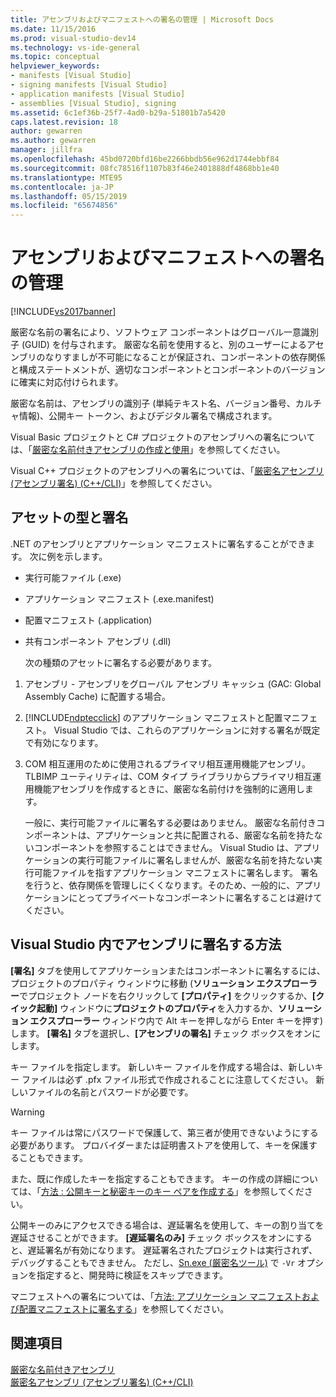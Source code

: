 ```yaml
---
title: アセンブリおよびマニフェストへの署名の管理 | Microsoft Docs
ms.date: 11/15/2016
ms.prod: visual-studio-dev14
ms.technology: vs-ide-general
ms.topic: conceptual
helpviewer_keywords:
- manifests [Visual Studio]
- signing manifests [Visual Studio]
- application manifests [Visual Studio]
- assemblies [Visual Studio], signing
ms.assetid: 6c1ef36b-25f7-4ad0-b29a-51801b7a5420
caps.latest.revision: 18
author: gewarren
ms.author: gewarren
manager: jillfra
ms.openlocfilehash: 45bd0720bfd16be2266bbdb56e962d1744ebbf84
ms.sourcegitcommit: 08fc78516f1107b83f46e2401888df4868bb1e40
ms.translationtype: MTE95
ms.contentlocale: ja-JP
ms.lasthandoff: 05/15/2019
ms.locfileid: "65674856"
---
```

# <a name="managing-assembly-and-manifest-signing"></a>アセンブリおよびマニフェストへの署名の管理
[!INCLUDE[vs2017banner](../includes/vs2017banner.md)]

厳密な名前の署名により、ソフトウェア コンポーネントはグローバル一意識別子 (GUID) を付与されます。 厳密な名前を使用すると、別のユーザーによるアセンブリのなりすましが不可能になることが保証され、コンポーネントの依存関係と構成ステートメントが、適切なコンポーネントとコンポーネントのバージョンに確実に対応付けられます。  
  
 厳密な名前は、アセンブリの識別子 (単純テキスト名、バージョン番号、カルチャ情報)、公開キー トークン、およびデジタル署名で構成されます。  
  
 Visual Basic プロジェクトと C# プロジェクトのアセンブリへの署名については、「[厳密な名前付きアセンブリの作成と使用](https://msdn.microsoft.com/library/ffbf6d9e-4a88-4a8a-9645-4ce0ee1ee5f9)」を参照してください。  
  
 Visual C++ プロジェクトのアセンブリへの署名については、「[厳密名アセンブリ (アセンブリ署名) (C++/CLI)](https://msdn.microsoft.com/library/c337cd3f-e5dd-4c6f-a1ad-437e85dba1cc)」を参照してください。  
  
## <a name="asset-types-and-signing"></a>アセットの型と署名  
 .NET のアセンブリとアプリケーション マニフェストに署名することができます。 次に例を示します。  
  
- 実行可能ファイル (.exe)  
  
- アプリケーション マニフェスト (.exe.manifest)  
  
- 配置マニフェスト (.application)  
  
- 共有コンポーネント アセンブリ (.dll)  
  
  次の種類のアセットに署名する必要があります。  
  
1. アセンブリ - アセンブリをグローバル アセンブリ キャッシュ (GAC: Global Assembly Cache) に配置する場合。  
  
2. [!INCLUDE[ndptecclick](../includes/ndptecclick-md.md)] のアプリケーション マニフェストと配置マニフェスト。 Visual Studio では、これらのアプリケーションに対する署名が既定で有効になります。  
  
3. COM 相互運用のために使用されるプライマリ相互運用機能アセンブリ。 TLBIMP ユーティリティは、COM タイプ ライブラリからプライマリ相互運用機能アセンブリを作成するときに、厳密な名前付けを強制的に適用します。  
  
   一般に、実行可能ファイルに署名する必要はありません。 厳密な名前付きコンポーネントは、アプリケーションと共に配置される、厳密な名前を持たないコンポーネントを参照することはできません。 Visual Studio は、アプリケーションの実行可能ファイルに署名しませんが、厳密な名前を持たない実行可能ファイルを指すアプリケーション マニフェストに署名します。 署名を行うと、依存関係を管理しにくくなります。そのため、一般的に、アプリケーションにとってプライベートなコンポーネントに署名することは避けてください。  
  
## <a name="how-to-sign-an-assembly-in-visual-studio"></a>Visual Studio 内でアセンブリに署名する方法  
 **[署名]** タブを使用してアプリケーションまたはコンポーネントに署名するには、プロジェクトのプロパティ ウィンドウに移動 (**ソリューション エクスプローラー**でプロジェクト ノードを右クリックして **[プロパティ]** をクリックするか、**[クイック起動]** ウィンドウに**プロジェクトのプロパティ**を入力するか、**ソリューション エクスプローラー** ウィンドウ内で Alt キーを押しながら Enter キーを押す) します。 **[署名]** タブを選択し、**[アセンブリの署名]** チェック ボックスをオンにします。  
  
 キー ファイルを指定します。 新しいキー ファイルを作成する場合は、新しいキー ファイルは必ず .pfx ファイル形式で作成されることに注意してください。 新しいファイルの名前とパスワードが必要です。  
  
> [!WARNING]
> キー ファイルは常にパスワードで保護して、第三者が使用できないようにする必要があります。 プロバイダーまたは証明書ストアを使用して、キーを保護することもできます。  
  
 また、既に作成したキーを指定することもできます。 キーの作成の詳細については、「[方法 : 公開キーと秘密キーのキー ペアを作成する](https://msdn.microsoft.com/library/05026813-f3bd-4d7c-9e0b-fc588eb3d114)」を参照してください。  
  
 公開キーのみにアクセスできる場合は、遅延署名を使用して、キーの割り当てを遅延させることができます。 **[遅延署名のみ]** チェック ボックスをオンにすると、遅延署名が有効になります。 遅延署名されたプロジェクトは実行されず、デバッグすることもできません。 ただし、[Sn.exe (厳密名ツール)](https://msdn.microsoft.com/library/c1d2b532-1b8e-4c7a-8ac5-53b801135ec6) で `-Vr` オプションを指定すると、開発時に検証をスキップできます。  
  
 マニフェストへの署名については、「[方法: アプリケーション マニフェストおよび配置マニフェストに署名する](../ide/how-to-sign-application-and-deployment-manifests.md)」を参照してください。  
  
## <a name="see-also"></a>関連項目  
 [厳密な名前付きアセンブリ](https://msdn.microsoft.com/library/d4a80263-f3e0-4d81-9b61-f0cbeae3797b)   
 [厳密名アセンブリ (アセンブリ署名) (C++/CLI)](https://msdn.microsoft.com/library/c337cd3f-e5dd-4c6f-a1ad-437e85dba1cc)

